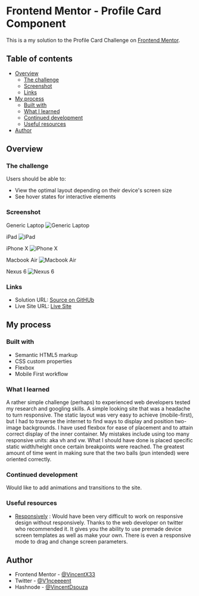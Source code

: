 # Frontend Mentor - Profile Card Component

This is a my solution to the Profile Card Challenge on [Frontend Mentor](https://www.frontendmentor.io/). 

## Table of contents

- [Overview](#overview)
  - [The challenge](#the-challenge)
  - [Screenshot](#screenshot)
  - [Links](#links)
- [My process](#my-process)
  - [Built with](#built-with)
  - [What I learned](#what-i-learned)
  - [Continued development](#continued-development)
  - [Useful resources](#useful-resources)
- [Author](#author)

## Overview

### The challenge

Users should be able to:

- View the optimal layout depending on their device's screen size
- See hover states for interactive elements

### Screenshot

Generic Laptop
![Generic Laptop](./images/Screenshots/GenericLaptop.jpg)

iPad
![iPad](./images/Screenshots/iPad.jpg)

iPhone X
![iPhone X](./images/Screenshots/iPhoneX.jpg)

Macbook Air
![Macbook Air](./images/Screenshots/MacBookAir.jpg)

Nexus 6
![Nexus 6](./images/Screenshots/Nexus6.jpg)

### Links

- Solution URL: [Source on GitHUb](https://github.com/VincentX33/profile-card-challenge)
- Live Site URL: [Live Site](https://vincentx33.github.io/profile-card-challenge/)

## My process

### Built with

- Semantic HTML5 markup
- CSS custom properties
- Flexbox
- Mobile First workflow

### What I learned
A rather simple challenge (perhaps) to experienced web developers tested my research and googling skills. A simple looking site that was a headache to turn responsive. The static layout was very easy to achieve (mobile-first), but I had to traverse the internet to find ways to display and position two-image backgrounds. I have used flexbox for ease of placement and to attain correct display of the inner container.
My mistakes include using too many responsive units: aka vh and vw. What I should have done is placed specific static width/height once certain breakpoints were reached. The greatest amount of time went in making sure that the two balls (pun intended) were oriented correctly. 

### Continued development
Would like to add animations and transitions to the site.

### Useful resources

- [Responsively](https://responsively.app/) : Would have been very difficult to work on responsive design without responsively. Thanks to the web developer on twitter who recommended it. It gives you the ability to use premade device screen templates as well as make your own. There is even a responsive mode to drag and change screen parameters. 


## Author

- Frontend Mentor - [@VincentX33](https://www.frontendmentor.io/profile/VincentX33)
- Twitter - [@V1nceeeent](https://www.twitter.com/V1nceeeent/)
- Hashnode - [@VincentDsouza](https://hashnode.com/@VincentDsouza)